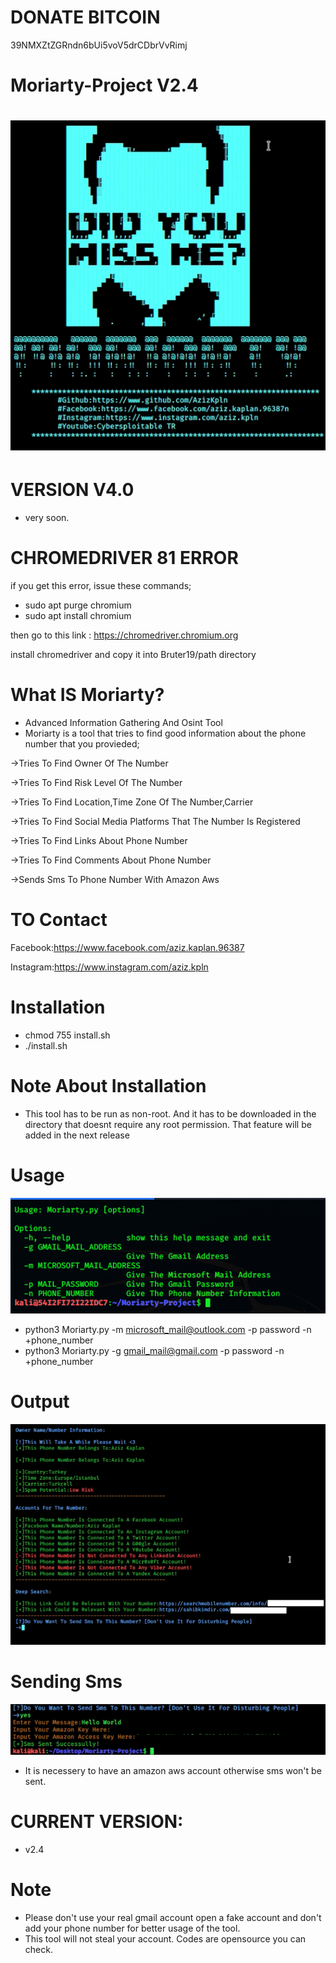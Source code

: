 # DONATE BITCOIN
39NMXZtZGRndn6bUi5voV5drCDbrVvRimj
# Moriarty-Project V2.4
# ![](images/1.png)

# VERSION V4.0 
* very soon. 

# CHROMEDRIVER 81 ERROR
if you get this error,
issue these commands;
* sudo apt purge chromium
* sudo apt install chromium

then go to this link : https://chromedriver.chromium.org

install chromedriver and copy it into Bruter19/path directory
# What IS Moriarty?
- Advanced Information Gathering And Osint Tool
- Moriarty is a tool that tries to find good information about the phone number that you provieded;

->Tries To Find Owner Of The Number

->Tries To Find Risk Level Of The Number

->Tries To Find Location,Time Zone Of The Number,Carrier

->Tries To Find Social Media Platforms That The Number Is Registered

->Tries To Find Links About Phone Number

->Tries To Find Comments About Phone Number

->Sends Sms To Phone Number With Amazon Aws
# TO Contact

Facebook:https://www.facebook.com/aziz.kaplan.96387

Instagram:https://www.instagram.com/aziz.kpln
# Installation
* chmod 755 install.sh
* ./install.sh
# Note About Installation
* This tool has to be run as non-root. And it has to be downloaded in the directory that doesnt require any root permission. That feature will be added in the next release
# Usage
![](images/v23.png)
* python3 Moriarty.py -m microsoft_mail@outlook.com -p password -n +phone_number
* python3 Moriarty.py -g gmail_mail@gmail.com -p password -n +phone_number

# Output
![](images/3.png)

# Sending Sms
![](images/4.png)
* It is necessery to have an amazon aws account otherwise sms won't be sent.

# CURRENT VERSION:
* v2.4

# Note
* Please don't use your real gmail account open a fake account and don't add your phone number for better usage of the tool.
* This tool will not steal your account. Codes are opensource you can check.

